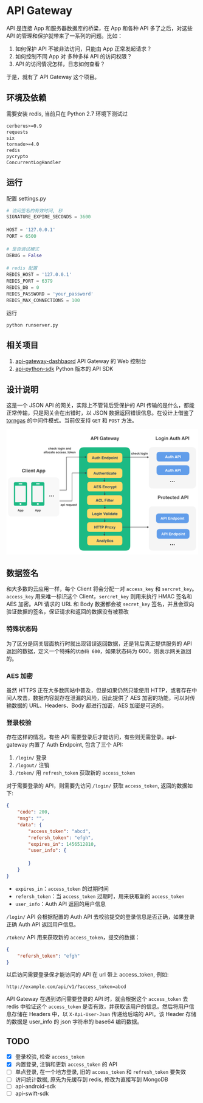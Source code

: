 # API Gateway

API 是连接 App 和服务器数据库的桥梁，在 App 和各种 API 多了之后，对这些 API 的管理和保护就带来了一系列的问题。比如：

1. 如何保护 API 不被非法访问，只能由 App 正常发起请求？
2. 如何控制不同 App 对 多种多样 API 的访问权限？
3. API 的访问情况怎样，日志如何查看？

于是，就有了 API Gateway 这个项目。

## 环境及依赖

需要安装 redis, 当前只在 Python 2.7 环境下测试过

```
cerberus>=0.9
requests
six
tornado>=4.0
redis
pycrypto
ConcurrentLogHandler
```

## 运行

配置 settings.py 

```py
# 访问签名的有效时间, 秒
SIGNATURE_EXPIRE_SECONDS = 3600

HOST = '127.0.0.1'
PORT = 6500

# 是否调试模式
DEBUG = False

# redis 配置
REDIS_HOST = '127.0.0.1'
REDIS_PORT = 6379
REDIS_DB = 0
REDIS_PASSWORD = 'your_password'
REDIS_MAX_CONNECTIONS = 100
```

运行

    python runserver.py

## 相关项目

1. [api-gateway-dashbaord](https://github.com/restran/api-gateway-dashboard) API Gateway 的 Web 控制台
2. [api-python-sdk](https://github.com/restran/api-python-sdk) Python 版本的 API SDK


## 设计说明

这是一个 JSON API 的网关，实际上不管背后受保护的 API 传输的是什么，都能正常传输，只是网关会在出错时，以 JSON 数据返回错误信息。在设计上借鉴了 [torngas](https://github.com/mqingyn/torngas) 的中间件模式。当前仅支持 `GET` 和 `POST` 方法。

![img.png](doc/design.png "")

## 数据签名

和大多数的云应用一样，每个 Client 将会分配一对 `access_key` 和 `sercret_key`。`access_key` 用来唯一标识这个 Client，`sercret_key` 则用来执行 HMAC 签名和 AES 加密。API 请求的 URL 和 Body 数据都会被 `secret_key` 签名，并且会双向验证数据的签名，保证请求和返回的数据没有被篡改

### 特殊状态码

为了区分是网关层面执行时就出现错误返回数据，还是背后真正提供服务的 API 返回的数据，定义一个特殊的`状态码 600`，如果状态码为 600，则表示网关返回的。

### AES 加密

虽然 HTTPS 正在大多数网站中普及，但是如果仍然只能使用 HTTP，或者存在中间人攻击，数据内容就存在泄漏的风险，因此提供了 AES 加密的功能，可以对传输数据的 URL、Headers、Body 都进行加密，AES 加密是可选的。

### 登录校验

存在这样的情况，有些 API 需要登录后才能访问，有些则无需登录。api-gateway 内置了 Auth Endpoint, 包含了三个 API:

1. `/login/` 登录
2. `/logout/` 注销
3. `/token/` 用 `refresh_token` 获取新的 `access_token`

对于需要登录的 API，则需要先访问 `/login/` 获取 `access_token`, 返回的数据如下:

```json
{
    "code": 200,
    "msg": "",
    "data": {
        "access_token": "abcd",
        "refersh_token": "efgh",
        "expires_in": 1456512810,
        "user_info": {
        
        }
    }
}
```

- `expires_in`：`access_token` 的过期时间
- `refersh_token`：当 `access_token` 过期时，用来获取新的 `access_token`
- `user_info`：Auth API 返回的用户信息

`/login/` API 会根据配置的 Auth API 去校验提交的登录信息是否正确，如果登录正确 Auth API 返回用户信息。

`/token/` API 用来获取新的 `access_token`，提交的数据：

```json
{
	"refersh_token": "efgh"
}
```

以后访问需要登录保才能访问的 API 在 url 带上 access_token, 例如:

    http://example.com/api/v1/?access_token=abcd

API Gateway 在遇到访问需要登录的 API 时，就会根据这个 `access_token` 去 redis 中验证这个 `access_token` 是否有效，并获取该用户的信息。然后将用户信息存储在 Headers 中，以 `X-Api-User-Json` 传递给后端的 API。该 Header 存储的数据是 user_info 的 json 字符串的 base64 编码数据。


## TODO

- [x] 登录校验, 检查 `access_token`
- [x] 内置登录, 注销和更新 `access_token` 的 API
- [ ] 单点登录, 在一个地方登录, 旧的 `access_token` 和 `refresh_token` 要失效
- [ ] 访问统计数据, 原先为先缓存到 redis, 修改为直接写到 MongoDB
- [ ] api-android-sdk
- [ ] api-swift-sdk